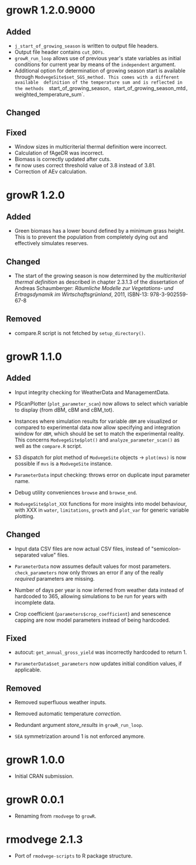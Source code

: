 # growR 1.2.0.9000

## Added

* `j_start_of_growing_season` is written to output file headers.
* Output file header contains `cut_DOYs`.
* `growR_run_loop` allows use of previous year's state variables as initial 
  conditions for current year by means of the `independent` argument.
* Additional option for determination of growing season start is available 
  through `ModvegeSite$set_SGS_method. This comes with a different available 
  definition of the temperature sum and is reflected in the methods 
  `start_of_growing_season`, `start_of_growing_season_mtd`, 
  `weighted_temperature_sum`.

## Changed

## Fixed

* Window sizes in multicriterial thermal definition were incorrect.
* Calculation of fAgeDR was incorrect.
* Biomass is correctly updated after cuts.
* `fW` now uses correct threshold value of 3.8 instead of 3.81.
* Correction of AEv calculation.

# growR 1.2.0

## Added

* Green biomass has a lower bound defined by a minimum grass height. This is 
  to prevent the population from completely dying out and effectively 
  simulates reserves.

## Changed

* The start of the growing season is now determined by the *multicriterial 
  thermal definition* as described in chapter 2.3.1.3 of the dissertation of 
  Andreas Schaumberger:
  *Räumliche Modelle zur Vegetations- und Ertragsdynamik im 
  Wirtschaftsgrünland*, 2011, ISBN-13: 978-3-902559-67-8

## Removed

* compare.R script is not fetched by `setup_directory()`.

# growR 1.1.0

## Added

* Input integrity checking for WeatherData and ManagementData.

* PScanPlotter (`plot_parameter_scan`) now allows to select which variable to 
  display (from dBM, cBM and cBM_tot).

* Instances where simulation results for variable `dBM` are visualized or 
  compared to experimental data now allow specifying and integration window 
  for `dBM`, which should be set to match the experimental reality. This 
  concerns `ModvegeSite$plot()` and `analyze_parameter_scan()` as well as the 
  `compare.R` script.

* S3 dispatch for plot method of `ModvegeSite` objects -> `plot(mvs)` is now 
  possible if `mvs` is a `ModvegeSite` instance.

* `ParameterData` input checking: throws error on duplicate input parameter 
  name.

* Debug utility conveniences `browse` and `browse_end`.

* `ModvegeSite$plot_XXX` functions for more insights into model behaviour, 
  with XXX in `water`, `limitations`, `growth` and `plot_var` for generic 
  variable plotting.

## Changed

* Input data CSV files are now actual CSV files, instead of 
  "semicolon-separated value" files.

* `ParameterData` now assumes default values for most parameters. 
  `check_parameters` now only throws an error if any of the really  
  *required* parameters are missing.

* Number of days per year is now inferred from weather data instead of 
  hardcoded to 365, allowing simulations to be run for years with incomplete 
  data.

* Crop coefficient (`parameters$crop_coefficient`) and senescence capping are 
  now model parameters instead of being hardcoded.

## Fixed

* autocut: `get_annual_gross_yield` was incorrectly hardcoded to return 1.

* `ParameterData$set_parameters` now updates initial condition values, if 
  applicable.

## Removed

* Removed superfluous weather inputs.

* Removed automatic temperature *correction*.

* Redundant argument *store_results* in `growR_run_loop`.

* `SEA` symmetrization around 1 is not enforced anymore.

# growR 1.0.0

* Initial CRAN submission.

# growR 0.0.1

* Renaming from `rmodvege` to `growR`.

# rmodvege 2.1.3

* Port of `rmodvege-scripts` to R package structure.
